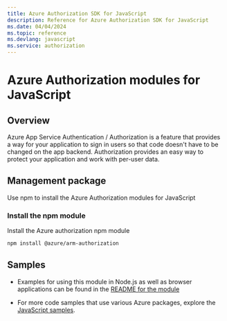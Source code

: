 ```yaml
---
title: Azure Authorization SDK for JavaScript
description: Reference for Azure Authorization SDK for JavaScript
ms.date: 04/04/2024
ms.topic: reference
ms.devlang: javascript
ms.service: authorization
---
```

# Azure Authorization modules for JavaScript

## Overview

Azure App Service Authentication / Authorization is a feature that provides a way for your application to sign in users so that code doesn't have to be changed on the app backend. Authorization provides an easy way to protect your application and work with per-user data.

## Management package

Use npm to install the Azure Authorization modules for JavaScript

### Install the npm module

Install the Azure authorization npm module

```bash
npm install @azure/arm-authorization
```

## Samples

* Examples for using this module in Node.js as well as browser applications can be found in the [README for the module](https://www.npmjs.com/package/@azure/arm-authorization)

* For more code samples that use various Azure packages, explore the [JavaScript samples](https://docs.microsoft.com/samples/browse/?languages=javascript).